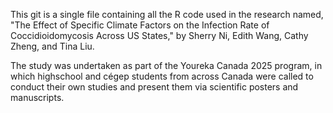 This git is a single file containing all the R code used in the research named, "The Effect of Specific Climate Factors on the Infection Rate of Coccidioidomycosis Across US States," by Sherry Ni, Edith Wang, Cathy Zheng, and Tina Liu.

The study was undertaken as part of the Youreka Canada 2025 program, in which highschool and cégep students from across Canada were called to conduct their own studies and present them via scientific posters and manuscripts.
